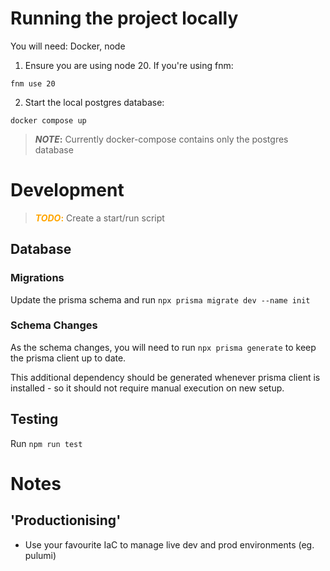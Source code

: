 # Running the project locally
You will need:
Docker, node

1. Ensure you are using node 20. If you're using fnm: 
```
fnm use 20
```

2. Start the local postgres database:
```
docker compose up
```

> **_NOTE_:** Currently docker-compose contains only the postgres database

  

# Development

> <span style="color:orange">**_TODO_:**</span> Create a start/run script

## Database

### Migrations
Update the prisma schema and run 
```npx prisma migrate dev --name init```

### Schema Changes
As the schema changes, you will need to run ```npx prisma generate``` to keep the prisma client up to date.

This additional dependency should be generated whenever prisma client is installed - so it should not require manual execution on new setup.

## Testing
Run ```npm run test```

# Notes

## 'Productionising'
- Use your favourite IaC to manage live dev and prod environments (eg. pulumi)